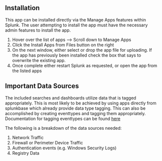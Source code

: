 ## Installation

This app can be installed directly via the Manage Apps features within Splunk.  The user attempting to install the app must have the necessary admin features to install the app.
1.  Hover over the list of apps --> Scroll down to Manage Apps
2.  Click the Install Apps from Files button on the right
3.  On the next window, either select or drop the app file for uploading.  If the app has previously been installed check the box that says to overwrite the existing app.
4.  Once complete either restart Splunk as requested, or open the app from the listed apps

## Important Data Sources

The included searches and dashboards utilize data that is tagged appropriately.  This is most likely to be achieved by using apps directly from splunkbase which already provide data type tagging.  This can also be accomplished by creating eventtypes and tagging them appropriately.  Documentation for tagging eventtypes can be found [here](https://docs.splunk.com/Documentation/SplunkCloud/latest/Knowledge/Tageventtypes)

The following is a breakdown of the data sources needed:
1. Network Traffic
2. Firewall or Perimeter Device Traffic
3. Authentication events (e.g. Windows Security Logs)
4. Registry Data


